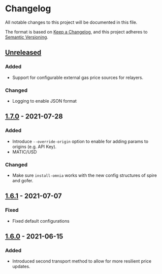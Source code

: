 # Changelog
All notable changes to this project will be documented in this file.

The format is based on [Keep a Changelog](https://keepachangelog.com/en/1.0.0/),
and this project adheres to [Semantic Versioning](https://semver.org/spec/v2.0.0.html).

## [Unreleased]
### Added
- Support for configurable external gas price sources for relayers.
### Changed
- Logging to enable JSON format

## [1.7.0] - 2021-07-28
### Added
- Introduce `--override-origin` option to enable for adding params to origins (e.g. API Key).
- MATIC/USD
### Changed
- Make sure `install-omnia` works with the new config structures of spire and gofer.

## [1.6.1] - 2021-07-07
### Fixed
- Fixed default configurations 

## [1.6.0] - 2021-06-15
### Added
- Introduced second transport method to allow for more resilient price updates.

[Unreleased]: https://github.com/makerdao/oracles-v2/compare/v1.7.0...HEAD
[1.7.0]: https://github.com/makerdao/oracles-v2/compare/v1.6.1...v1.7.0
[1.6.1]: https://github.com/makerdao/oracles-v2/compare/v1.6.0...v1.6.1
[1.6.0]: https://github.com/makerdao/oracles-v2/releases/tag/v1.6.0
